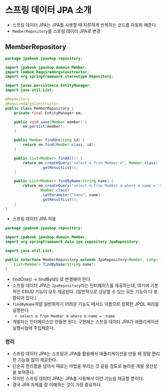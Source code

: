 # 스프링 데이터 JPA 소개
- 스프링 데이터 JPA는 JPA를 사용할 때 지루하게 반복하는 코드를 자동화 해준다.
- `MemberRepository`를 스프링 데이터 JPA로 변경
## MemberRepository
```java
package jpabook.jpashop.repository;

import jpabook.jpashop.domain.Member;
import lombok.RequiredArgsConstructor;
import org.springframework.stereotype.Repository;

import javax.persistence.EntityManager;
import java.util.List;

@Repository
@RequiredArgsConstructor
public class MemberRepository {
    private final EntityManager em;

    public void save(Member member) {
        em.persist(member);
    }

    public Member findOne(Long id) {
        return em.find(Member.class, id);
    }

    public List<Member> findAll() {
        return em.createQuery("select m from Member m", Member.class)
                .getResultList();
    }

    public List<Member> findByName(String name) {
        return em.createQuery("select m from Member m where m.name = :name",
                Member.class)
                .setParameter("name", name)
                .getResultList();
    }
}
```
- 스프링 데이터 JPA 적용
```java
package jpabook.jpashop.repository;

import jpabook.jpashop.domain.Member;
import org.springframework.data.jpa.repository.JpaRepository;

import java.util.List;

public interface MemberRepository extends JpaRepository<Member, Long> {
    List<Member> findByName(String name);
}
```
- findOne() -> findById() 로 변경해야 한다.
- 스프링 데이터 JPA는 `JpaRepository`라는 인터페이스를 제공하는데, 여기에 기본적인 CRUD
기능이 모두 제공된다. (일반적으로 상상할 수 있는 모든 기능이 다 포함되어 있다.)
- `findByName`처럼 일반화하기 어려운 기능도 메서드 이름으로 정확한 JPQL 쿼리를 실행한다.
    - `select m from Member m where m.name = :name`
- 개발자는 인터페이스만 만들면 된다. 구현체는 스프링 데이터 JPA가 애플리케이션 실행시점에 주입해준다.

### 정리
- 스프링 데이터 JPA는 스프링과 JPA를 활용해서 애플리케이션을 만들 때 정말 편리한 기능을 많이 제공한다.
- 단순히 편리함을 넘어서 때로는 마법을 부리는 것 같을 정도로 놀라운 개발 생산성을 보여준다.
- 하지만 스프링 데이터 JPA는 JPA를 사용해서 이런 기능을 제공할 뿐이다.
- 결국 JPA 자체를 잘 이해하는 것이 가장 중요하다.
